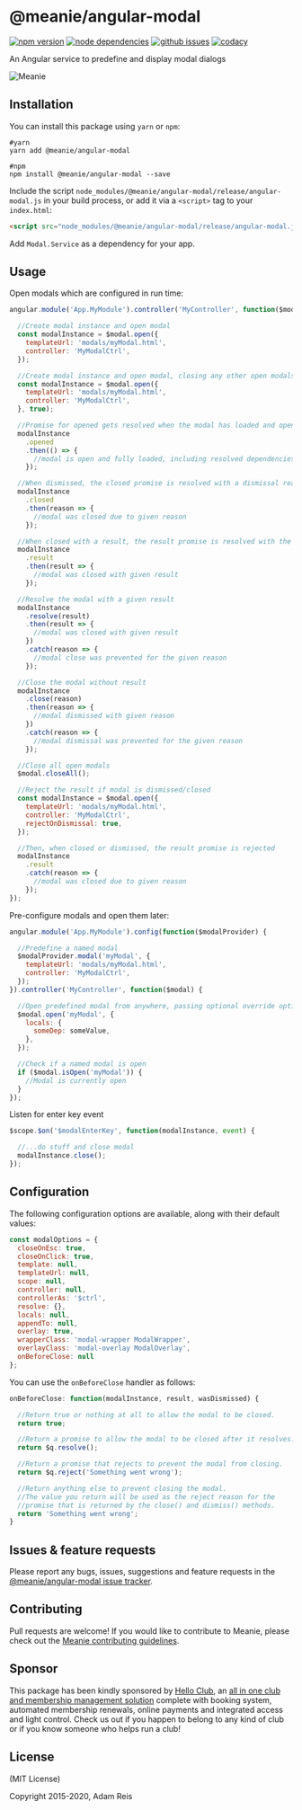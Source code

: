 # @meanie/angular-modal

[![npm version](https://img.shields.io/npm/v/@meanie/angular-modal.svg)](https://www.npmjs.com/package/@meanie/angular-modal)
[![node dependencies](https://david-dm.org/meanie/angular-modal.svg)](https://david-dm.org/meanie/angular-modal)
[![github issues](https://img.shields.io/github/issues/meanie/angular-modal.svg)](https://github.com/meanie/angular-modal/issues)
[![codacy](https://img.shields.io/codacy/51a759324f3f4fd69de66047696bc18b.svg)](https://www.codacy.com/app/meanie/angular-modal)


An Angular service to predefine and display modal dialogs

![Meanie](https://raw.githubusercontent.com/meanie/meanie/master/meanie-logo-full.png)

## Installation

You can install this package using `yarn` or `npm`:

```shell
#yarn
yarn add @meanie/angular-modal

#npm
npm install @meanie/angular-modal --save
```

Include the script `node_modules/@meanie/angular-modal/release/angular-modal.js` in your build process, or add it via a `<script>` tag to your `index.html`:

```html
<script src="node_modules/@meanie/angular-modal/release/angular-modal.js"></script>
```

Add `Modal.Service` as a dependency for your app.

## Usage

Open modals which are configured in run time:

```js
angular.module('App.MyModule').controller('MyController', function($modal) {

  //Create modal instance and open modal
  const modalInstance = $modal.open({
    templateUrl: 'modals/myModal.html',
    controller: 'MyModalCtrl',
  });

  //Create modal instance and open modal, closing any other open modals
  const modalInstance = $modal.open({
    templateUrl: 'modals/myModal.html',
    controller: 'MyModalCtrl',
  }, true);

  //Promise for opened gets resolved when the modal has loaded and opened successfully
  modalInstance
    .opened
    .then(() => {
      //modal is open and fully loaded, including resolved dependencies
    });

  //When dismissed, the closed promise is resolved with a dismissal reason
  modalInstance
    .closed
    .then(reason => {
      //modal was closed due to given reason
    });

  //When closed with a result, the result promise is resolved with the result
  modalInstance
    .result
    .then(result => {
      //modal was closed with given result
    });

  //Resolve the modal with a given result
  modalInstance
    .resolve(result)
    .then(result => {
      //modal was closed with given result
    })
    .catch(reason => {
      //modal close was prevented for the given reason
    });

  //Close the modal without result
  modalInstance
    .close(reason)
    .then(reason => {
      //modal dismissed with given reason
    })
    .catch(reason => {
      //modal dismissal was prevented for the given reason
    });

  //Close all open modals
  $modal.closeAll();

  //Reject the result if modal is dismissed/closed
  const modalInstance = $modal.open({
    templateUrl: 'modals/myModal.html',
    controller: 'MyModalCtrl',
    rejectOnDismissal: true,
  });

  //Then, when closed or dismissed, the result promise is rejected
  modalInstance
    .result
    .catch(reason => {
      //modal was closed due to given reason
    });
});
```

Pre-configure modals and open them later:

```js
angular.module('App.MyModule').config(function($modalProvider) {

  //Predefine a named modal
  $modalProvider.modal('myModal', {
    templateUrl: 'modals/myModal.html',
    controller: 'MyModalCtrl',
  });
}).controller('MyController', function($modal) {

  //Open predefined modal from anywhere, passing optional override options
  $modal.open('myModal', {
    locals: {
      someDep: someValue,
    },
  });

  //Check if a named modal is open
  if ($modal.isOpen('myModal')) {
    //Modal is currently open
  }
});
```

Listen for enter key event

```js
$scope.$on('$modalEnterKey', function(modalInstance, event) {

  //...do stuff and close modal
  modalInstance.close();
});
```

## Configuration

The following configuration options are available, along with their default values:

```js
const modalOptions = {
  closeOnEsc: true,
  closeOnClick: true,
  template: null,
  templateUrl: null,
  scope: null,
  controller: null,
  controllerAs: '$ctrl',
  resolve: {},
  locals: null,
  appendTo: null,
  overlay: true,
  wrapperClass: 'modal-wrapper ModalWrapper',
  overlayClass: 'modal-overlay ModalOverlay',
  onBeforeClose: null
};
```

You can use the `onBeforeClose` handler as follows:

```js
onBeforeClose: function(modalInstance, result, wasDismissed) {

  //Return true or nothing at all to allow the modal to be closed.
  return true;

  //Return a promise to allow the modal to be closed after it resolves.
  return $q.resolve();

  //Return a promise that rejects to prevent the modal from closing.
  return $q.reject('Something went wrong');

  //Return anything else to prevent closing the modal.
  //The value you return will be used as the reject reason for the
  //promise that is returned by the close() and dismiss() methods.
  return 'Something went wrong';
}
```

## Issues & feature requests

Please report any bugs, issues, suggestions and feature requests in the [@meanie/angular-modal issue tracker](https://github.com/meanie/angular-modal/issues).

## Contributing

Pull requests are welcome! If you would like to contribute to Meanie, please check out the [Meanie contributing guidelines](https://github.com/meanie/meanie/blob/master/CONTRIBUTING.md).

## Sponsor

This package has been kindly sponsored by [Hello Club](https://helloclub.com?source=meanie), an [all in one club and membership management solution](https://helloclub.com?source=meanie) complete with booking system, automated membership renewals, online payments and integrated access and light control. Check us out if you happen to belong to any kind of club or if you know someone who helps run a club!

## License

(MIT License)

Copyright 2015-2020, Adam Reis
